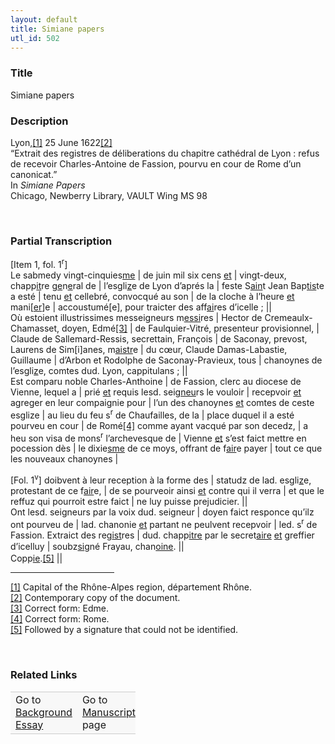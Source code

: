 ```yaml
---  
layout: default  
title: Simiane papers  
utl_id: 502
---
```


### Title

Simiane papers

### Description

<p>Lyon,<a href="#_ftn1" name="_ftnref1" title="" id="_ftnref1">[1]</a> 25 June 1622<a href="#_ftn2" name="_ftnref2" title="" id="_ftnref2">[2]</a><br />
“Extrait des registres de déliberations du chapitre cathédral de Lyon : refus de recevoir Charles-Antoine de Fassion, pourvu en cour de Rome d’un canonicat.”<br />
In <em>Simiane Papers</em><br />
Chicago, Newberry Library, VAULT Wing MS 98</p>
<p> </p>


### Partial Transcription

<p>[Item 1, fol. 1<sup>r</sup>]<br />
Le sabmedy vingt-cinquies<u>me</u> | de juin mil six cens <u>et</u> | vingt-deux, chapp<u>it</u>re g<u>e</u>n<u>e</u>ral de | l’esgli<u>z</u>e de Lyon d’aprés la | feste S<u>ain</u>t Jean Bap<u>tis</u>te a esté | tenu <u>et</u> cellebré, convocqué au son | de la cloche à l’heure <u>et</u> mani[<u>er</u>]e | accoustumé[e], pour traicter des aff<u>ai</u>res d’icelle ; ||<br />
Où estoient illustrissimes messeigneurs m<u>essi</u>res | Hector de Cremeaulx-Chamasset, doyen, Edmé<a href="#_ftn3" name="_ftnref3" title="" id="_ftnref3">[3]</a> | de Faulquier-Vitré, presenteur provisionnel, | Claude de Sallemard-Ressis, secrettain, François | de Saconay, prevost, Laurens de Sim[i]anes, m<u>aistr</u>e | du cœur, Claude Damas-Labastie, Guillaume | d’Arbon et Rodolphe de Saconay-Pravieux, tous | chanoynes de l’esgli<u>z</u>e, comtes dud. Lyon, cappitulans ; ||<br />
Est comparu noble Charles-Anthoine | de Fassion, clerc au diocese de Vienne, lequel a | prié <u>et</u> requis lesd. seig<u>neu</u>rs le vouloir | recepvoir <u>et</u> agreger en leur compaignie pour | l’un des chanoynes <u>et</u> comtes de ceste esglize | au lieu du feu s<sup>r</sup> de Chaufailles, de la | place duquel il a esté pourveu en cour | de Romé<a href="#_ftn4" name="_ftnref4" title="" id="_ftnref4">[4]</a> comme ayant vacqué par son decedz, | a heu son visa de mons<sup>r</sup> l’archevesque de | Vienne <u>et</u> s’est faict mettre en pocession dès | le dixie<u>sme</u> de ce moys, offrant de f<u>air</u>e payer | tout ce que les nouveaux chanoynes |</p>
<p>[Fol. 1<sup>v</sup>] doibvent à leur reception à la forme des | statudz de lad. esgli<u>z</u>e, protestant de ce f<u>air</u>e, | de se pourveoir ainsi <u>et</u> contre qui il verra | et que le reffuz qui pourroit estre faict | ne luy puisse prejudicier. ||  <br />
Ont lesd. seigneurs par la voix dud. seigneur | doyen faict responce qu’ilz ont pourveu de | lad. chanonie <u>et</u> partant ne peulvent recepvoir | led. s<sup>r</sup> de Fassion. Extraict des reg<u>ist</u>res | dud. chapp<u>itre</u> par le secret<u>aire</u> <u>et</u> greffier d’icelluy | soubz<u>si</u>gné Frayau, chan<u>oine</u>. <span style="line-height: 20.8px;">||</span><br />
Copp<u>ie</u>.<a href="#_ftn5" name="_ftnref5" title="" id="_ftnref5">[5]</a> ||</p>
<div>
<hr align="left" size="1" width="33%" /><div id="ftn1"><a href="#_ftnref1" name="_ftn1" title="" id="_ftn1">[1]</a> Capital of the Rhône-Alpes region, département Rhône.</div>
<div id="ftn2"><a href="#_ftnref2" name="_ftn2" title="" id="_ftn2">[2]</a> Contemporary copy of the document.</div>
<div id="ftn3"><a href="#_ftnref3" name="_ftn3" title="" id="_ftn3">[3]</a> Correct form: Edme.</div>
<div id="ftn4"><a href="#_ftnref4" name="_ftn4" title="" id="_ftn4">[4]</a> Correct form: Rome.</div>
<div id="ftn5"><a href="#_ftnref5" name="_ftn5" title="" id="_ftn5">[5]</a> Followed by a signature that could not be identified.
<p> </p>
</div>
</div>


### Related Links

<table border="0.5" cellpadding="1" cellspacing="1" style="width: 200px; background-color:#F8F8F8;">
    <tbody style="border-color:#ccc">
        <tr style="border-color:#ccc">
            <td>Go to <a href="https://centerfordigitalhumanities.github.io/Newberry-French-paleography/_background_essay/502" target="_blank">Background Essay</a></td>
            <td>Go to <a href="https://centerfordigitalhumanities.github.io/Newberry-French-paleography/www/record.html?id=502" target="_blank">Manuscript</a> page</td>
        </tr>
    </tbody>
</table>